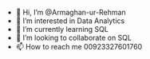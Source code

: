 - 👋 Hi, I’m @Armaghan-ur-Rehman
- 👀 I’m interested in Data Analytics
- 🌱 I’m currently learning SQL
- 💞️ I’m looking to collaborate on SQL
- 📫 How to reach me 00923327601760

<!---
Armaghan-ur-Rehman/Armaghan-ur-Rehman is a ✨ special ✨ repository because its `README.md` (this file) appears on your GitHub profile.
You can click the Preview link to take a look at your changes.
--->
